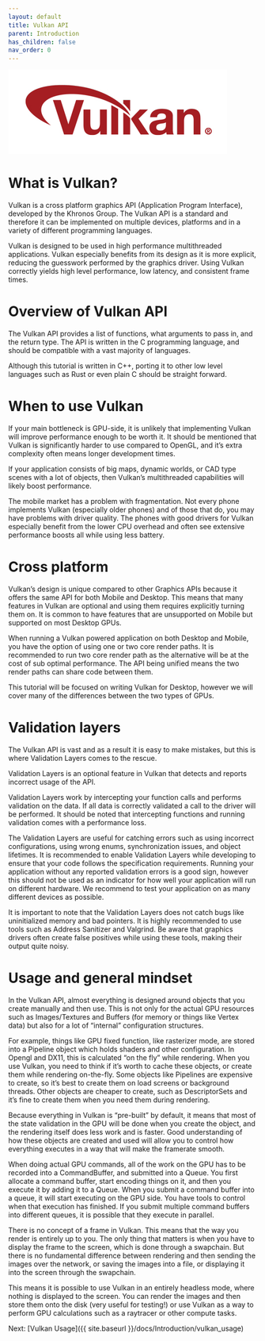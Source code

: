 ```yaml
---
layout: default
title: Vulkan API
parent: Introduction
has_children: false
nav_order: 0
---
```


![vulkan logo](../../assets/Vulkan_170px_Dec16.jpg)


# What is Vulkan?
Vulkan is a cross platform graphics API (Application Program Interface), developed by the Khronos Group. The Vulkan API is a standard and therefore it can be implemented on multiple devices, platforms and in a variety of different programming languages.

Vulkan is designed to be used in high performance multithreaded applications. Vulkan especially benefits from its design as it is more explicit, reducing the guesswork performed by the graphics driver. Using Vulkan correctly yields high level performance, low latency, and consistent frame times.

# Overview of Vulkan API
The Vulkan API provides a list of functions, what arguments to pass in, and the return type. The API is written in the C programming language, and should be compatible with a vast majority of languages.

Although this tutorial is written in C++, porting it to other low level languages such as Rust or even plain C should be straight forward.

# When to use Vulkan
If your main bottleneck is GPU-side, it is unlikely that implementing Vulkan will improve performance enough to be worth it. It should be mentioned that Vulkan is significantly harder to use compared to OpenGL, and it’s extra complexity often means longer development times.

If your application consists of big maps, dynamic worlds, or CAD type scenes with a lot of objects, then Vulkan’s multithreaded capabilities will likely boost performance.

The mobile market has a problem with fragmentation. Not every phone implements Vulkan (especially older phones) and of those that do, you may have problems with driver quality. The phones with good drivers for Vulkan especially benefit from the lower CPU overhead and often see extensive performance boosts all while using less battery.

# Cross platform
Vulkan’s design is unique compared to other Graphics APIs because it offers the same API for both Mobile and Desktop. This means that many features in Vulkan are optional and using them requires explicitly turning them on. It is common to have features that are unsupported on Mobile but supported on most Desktop GPUs.

When running a Vulkan powered application on both Desktop and Mobile, you have the option of using one or two core render paths. It is recommended to run two core render path as the alternative will be at the cost of sub optimal performance. The API being unified means the two render paths can share code between them.

This tutorial will be focused on writing Vulkan for Desktop, however we will cover many of the differences between the two types of GPUs.

# Validation layers
The Vulkan API is vast and as a result it is easy to make mistakes, but this is where Validation Layers comes to the rescue.

Validation Layers is an optional feature in Vulkan that detects and reports incorrect usage of the API.

Validation Layers work by intercepting your function calls and performs validation on the data. If all data is correctly validated a call to the driver will be performed. It should be noted that intercepting functions and running validation comes with a performance loss.

The Validation Layers are useful for catching errors such as using incorrect configurations, using wrong enums, synchronization issues, and object lifetimes. It is recommended to enable Validation Layers while developing to ensure that your code follows the specification requirements. Running your application without any reported validation errors is a good sign, however this should not be used as an indicator for how well your application will run on different hardware. We recommend to test your application on as many different devices as possible.

It is important to note that the Validation Layers does not catch bugs like uninitialized memory and bad pointers. It is highly recommended to use tools such as Address Sanitizer and Valgrind. Be aware that graphics drivers often create false positives while using these tools, making their output quite noisy.

# Usage and general mindset
In the Vulkan API, almost everything is designed around objects that you create manually and then use. This is not only for the actual GPU resources such as Images/Textures and Buffers (for memory or things like Vertex data) but also for a lot of “internal” configuration structures.

For example, things like GPU fixed function, like rasterizer mode, are stored into a Pipeline object which holds shaders and other configuration. In Opengl and DX11, this is calculated “on the fly” while rendering. When you use Vulkan, you need to think if it’s worth to cache these objects, or create them while rendering on-the-fly. Some objects like Pipelines are expensive to create, so it’s best to create them on load screens or background threads. Other objects are cheaper to create, such as DescriptorSets and it’s fine to create them when you need them during rendering.

Because everything in Vulkan is “pre-built” by default, it means that most of the state validation in the GPU will be done when you create the object, and the rendering itself does less work and is faster. Good understanding of how these objects are created and used will allow you to control how everything executes in a way that will make the framerate smooth.

When doing actual GPU commands, all of the work on the GPU has to be recorded into a CommandBuffer, and submitted into a Queue. You first allocate a command buffer, start encoding things on it, and then you execute it by adding it to a Queue. When you submit a command buffer into a queue, it will start executing on the GPU side. You have tools to control when that execution has finished. If you submit multiple command buffers into different queues, it is possible that they execute in parallel.

There is no concept of a frame in Vulkan. This means that the way you render is entirely up to you. The only thing that matters is when you have to display the frame to the screen, which is done through a swapchain. But there is no fundamental difference between rendering and then sending the images over the network, or saving the images into a file, or displaying it into the screen through the swapchain.

This means it is possible to use Vulkan in an entirely headless mode, where nothing is displayed to the screen. You can render the images and then store them onto the disk (very useful for testing!) or use Vulkan as a way to perform GPU calculations such as a raytracer or other compute tasks.

Next: [Vulkan Usage]({{ site.baseurl }}/docs/Introduction/vulkan_usage)